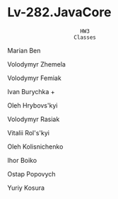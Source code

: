 # Lv-282.JavaCore

                           HW3
                         Classes
               
Marian Ben

Volodymyr Zhemela 

Volodymyr Femiak

Ivan Burychka           +

Oleh Hrybovs'kyi

Volodymyr Rasiak

Vitalii Rol's'kyi

Oleh Kolisnichenko

Ihor Boiko

Ostap Popovych

Yuriy Kosura 
